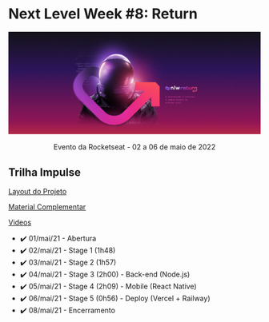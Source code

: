 # Next Level Week #8: Return

![nlw-heat-impulse-logo](./archive/nlw-return.png)

<p align="center">Evento da Rocketseat - 02 a 06 de maio de 2022</p>

## Trilha Impulse

[Layout do Projeto](https://www.figma.com/community/file/1102912516166573468/Feedback-Widget)

[Material Complementar](https://efficient-sloth-d85.notion.site/Impulse-58f2daadb8e1433894420cbc57571087)

[Videos](https://nextlevelweek.com/episodios/impulse/aula-1/edicao/8)

<!-- ❌✔️ -->

- ✔️ 01/mai/21 - Abertura
- ✔️ 02/mai/21 - Stage 1 (1h48)
- ✔️ 03/mai/21 - Stage 2 (1h57)
- ✔️ 04/mai/21 - Stage 3 (2h00) - Back-end (Node.js)
- ✔️ 05/mai/21 - Stage 4 (2h09) - Mobile (React Native)
- ✔️ 06/mai/21 - Stage 5 (0h56) - Deploy (Vercel + Railway)
- ✔️ 08/mai/21 - Encerramento
